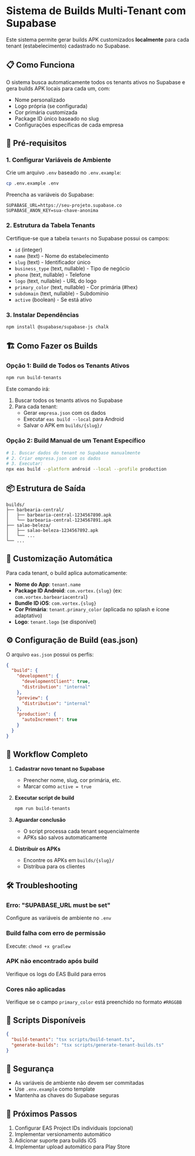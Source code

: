 
# Sistema de Builds Multi-Tenant com Supabase

Este sistema permite gerar builds APK customizados **localmente** para cada tenant (estabelecimento) cadastrado no Supabase.

## 📋 Como Funciona

O sistema busca automaticamente todos os tenants ativos no Supabase e gera builds APK locais para cada um, com:
- Nome personalizado
- Logo própria (se configurada)
- Cor primária customizada
- Package ID único baseado no slug
- Configurações específicas de cada empresa

## 🚀 Pré-requisitos

### 1. Configurar Variáveis de Ambiente

Crie um arquivo `.env` baseado no `.env.example`:

```bash
cp .env.example .env
```

Preencha as variáveis do Supabase:

```env
SUPABASE_URL=https://seu-projeto.supabase.co
SUPABASE_ANON_KEY=sua-chave-anonima
```

### 2. Estrutura da Tabela Tenants

Certifique-se que a tabela `tenants` no Supabase possui os campos:

- `id` (integer)
- `name` (text) - Nome do estabelecimento
- `slug` (text) - Identificador único
- `business_type` (text, nullable) - Tipo de negócio
- `phone` (text, nullable) - Telefone
- `logo` (text, nullable) - URL do logo
- `primary_color` (text, nullable) - Cor primária (#hex)
- `subdomain` (text, nullable) - Subdomínio
- `active` (boolean) - Se está ativo

### 3. Instalar Dependências

```bash
npm install @supabase/supabase-js chalk
```

## 🏗️ Como Fazer os Builds

### Opção 1: Build de Todos os Tenants Ativos

```bash
npm run build-tenants
```

Este comando irá:
1. Buscar todos os tenants ativos no Supabase
2. Para cada tenant:
   - Gerar `empresa.json` com os dados
   - Executar `eas build --local` para Android
   - Salvar o APK em `builds/{slug}/`

### Opção 2: Build Manual de um Tenant Específico

```bash
# 1. Buscar dados do tenant no Supabase manualmente
# 2. Criar empresa.json com os dados
# 3. Executar:
npx eas build --platform android --local --profile production
```

## 📦 Estrutura de Saída

```
builds/
├── barbearia-central/
│   ├── barbearia-central-1234567890.apk
│   └── barbearia-central-1234567891.apk
├── salao-beleza/
│   ├── salao-beleza-1234567892.apk
│   └── ...
└── ...
```

## 🎨 Customização Automática

Para cada tenant, o build aplica automaticamente:

- **Nome do App**: `tenant.name`
- **Package ID Android**: `com.vortex.{slug}` (ex: `com.vortex.barbeariacentral`)
- **Bundle ID iOS**: `com.vortex.{slug}`
- **Cor Primária**: `tenant.primary_color` (aplicada no splash e ícone adaptativo)
- **Logo**: `tenant.logo` (se disponível)

## ⚙️ Configuração de Build (eas.json)

O arquivo `eas.json` possui os perfis:

```json
{
  "build": {
    "development": {
      "developmentClient": true,
      "distribution": "internal"
    },
    "preview": {
      "distribution": "internal"
    },
    "production": {
      "autoIncrement": true
    }
  }
}
```

## 🔄 Workflow Completo

1. **Cadastrar novo tenant no Supabase**
   - Preencher nome, slug, cor primária, etc.
   - Marcar como `active = true`

2. **Executar script de build**
   ```bash
   npm run build-tenants
   ```

3. **Aguardar conclusão**
   - O script processa cada tenant sequencialmente
   - APKs são salvos automaticamente

4. **Distribuir os APKs**
   - Encontre os APKs em `builds/{slug}/`
   - Distribua para os clientes

## 🛠️ Troubleshooting

### Erro: "SUPABASE_URL must be set"
Configure as variáveis de ambiente no `.env`

### Build falha com erro de permissão
Execute: `chmod +x gradlew`

### APK não encontrado após build
Verifique os logs do EAS Build para erros

### Cores não aplicadas
Verifique se o campo `primary_color` está preenchido no formato `#RRGGBB`

## 📝 Scripts Disponíveis

```json
{
  "build-tenants": "tsx scripts/build-tenant.ts",
  "generate-builds": "tsx scripts/generate-tenant-builds.ts"
}
```

## 🔐 Segurança

- As variáveis de ambiente não devem ser commitadas
- Use `.env.example` como template
- Mantenha as chaves do Supabase seguras

## 📱 Próximos Passos

1. Configurar EAS Project IDs individuais (opcional)
2. Implementar versionamento automático
3. Adicionar suporte para builds iOS
4. Implementar upload automático para Play Store
